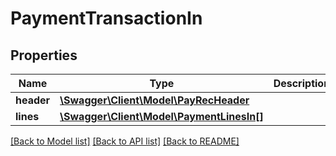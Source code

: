 # PaymentTransactionIn

## Properties
Name | Type | Description | Notes
------------ | ------------- | ------------- | -------------
**header** | [**\Swagger\Client\Model\PayRecHeader**](PayRecHeader.md) |  | [optional] 
**lines** | [**\Swagger\Client\Model\PaymentLinesIn[]**](PaymentLinesIn.md) |  | [optional] 

[[Back to Model list]](../README.md#documentation-for-models) [[Back to API list]](../README.md#documentation-for-api-endpoints) [[Back to README]](../README.md)


